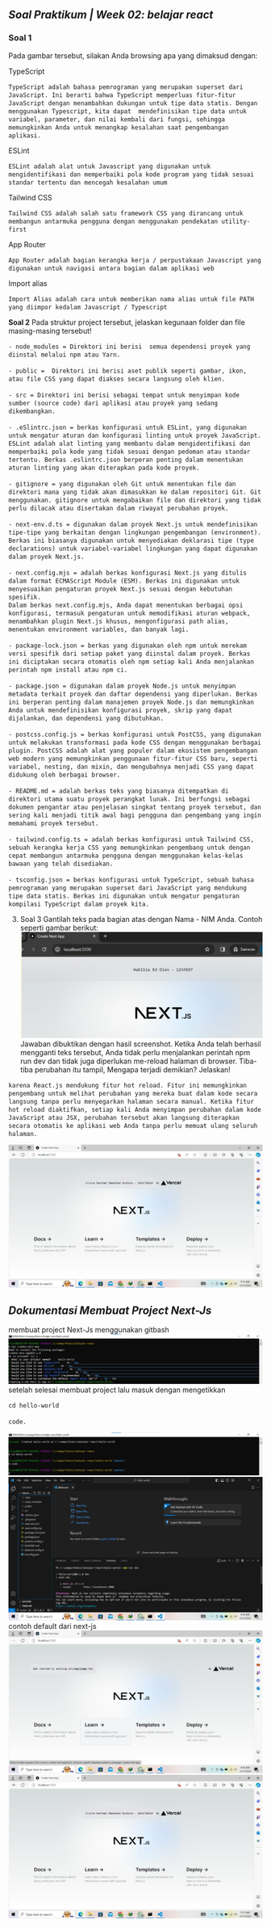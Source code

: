 ## ***Soal Praktikum | Week 02: belajar react***

### **Soal 1**
Pada gambar tersebut, silakan Anda browsing apa yang dimaksud dengan:

TypeScript
```
TypeScript adalah bahasa pemrograman yang merupakan superset dari JavaScript. Ini berarti bahwa TypeScript memperluas fitur-fitur JavaScript dengan menambahkan dukungan untuk tipe data statis. Dengan menggunakan Typescript, kita dapat  mendefinisikan tipe data untuk variabel, parameter, dan nilai kembali dari fungsi, sehingga memungkinkan Anda untuk menangkap kesalahan saat pengembangan aplikasi.
```
ESLint
```
ESLint adalah alat untuk Javascript yang digunakan untuk mengidentifikasi dan memperbaiki pola kode program yang tidak sesuai standar tertentu dan mencegah kesalahan umum
```

Tailwind CSS
```
Tailwind CSS adalah salah satu framework CSS yang dirancang untuk membangun antarmuka pengguna dengan menggunakan pendekatan utility-first
```
App Router
```
App Router adalah bagian kerangka kerja / perpustakaan Javascript yang digunakan untuk navigasi antara bagian dalam aplikasi web
```
Import alias
```
Import Alias adalah cara untuk memberikan nama alias untuk file PATH yang diimpor kedalam Javascript / Typescript
```

**Soal 2**
Pada struktur project tersebut, jelaskan kegunaan folder dan file masing-masing tersebut!
```
- node_modules = Direktori ini berisi  semua dependensi proyek yang diinstal melalui npm atau Yarn.

- public =  Direktori ini berisi aset publik seperti gambar, ikon, atau file CSS yang dapat diakses secara langsung oleh klien.

- src = Direktori ini berisi sebagai tempat untuk menyimpan kode sumber (source code) dari aplikasi atau proyek yang sedang dikembangkan.

- .eSlintrc.json = berkas konfigurasi untuk ESLint, yang digunakan untuk mengatur aturan dan konfigurasi linting untuk proyek JavaScript. ESLint adalah alat linting yang membantu dalam mengidentifikasi dan memperbaiki pola kode yang tidak sesuai dengan pedoman atau standar tertentu. Berkas .eslintrc.json berperan penting dalam menentukan aturan linting yang akan diterapkan pada kode proyek.

- gitignore = yang digunakan oleh Git untuk menentukan file dan direktori mana yang tidak akan dimasukkan ke dalam repositori Git. Git menggunakan. gitignore untuk mengabaikan file dan direktori yang tidak perlu dilacak atau disertakan dalam riwayat perubahan proyek.

- next-env.d.ts = digunakan dalam proyek Next.js untuk mendefinisikan tipe-tipe yang berkaitan dengan lingkungan pengembangan (environment). Berkas ini biasanya digunakan untuk menyediakan deklarasi tipe (type declarations) untuk variabel-variabel lingkungan yang dapat digunakan dalam proyek Next.js.

- next.config.mjs = adalah berkas konfigurasi Next.js yang ditulis dalam format ECMAScript Module (ESM). Berkas ini digunakan untuk menyesuaikan pengaturan proyek Next.js sesuai dengan kebutuhan spesifik.
Dalam berkas next.config.mjs, Anda dapat menentukan berbagai opsi konfigurasi, termasuk pengaturan untuk memodifikasi aturan webpack, menambahkan plugin Next.js khusus, mengonfigurasi path alias, menentukan environment variables, dan banyak lagi.

- package-lock.json = berkas yang digunakan oleh npm untuk merekam versi spesifik dari setiap paket yang diinstal dalam proyek. Berkas ini diciptakan secara otomatis oleh npm setiap kali Anda menjalankan perintah npm install atau npm ci.

- package.json = digunakan dalam proyek Node.js untuk menyimpan metadata terkait proyek dan daftar dependensi yang diperlukan. Berkas ini berperan penting dalam manajemen proyek Node.js dan memungkinkan Anda untuk mendefinisikan konfigurasi proyek, skrip yang dapat dijalankan, dan dependensi yang dibutuhkan.

- postcss.config.js = berkas konfigurasi untuk PostCSS, yang digunakan untuk melakukan transformasi pada kode CSS dengan menggunakan berbagai plugin. PostCSS adalah alat yang populer dalam ekosistem pengembangan web modern yang memungkinkan penggunaan fitur-fitur CSS baru, seperti variabel, nesting, dan mixin, dan mengubahnya menjadi CSS yang dapat didukung oleh berbagai browser.

- README.md = adalah berkas teks yang biasanya ditempatkan di direktori utama suatu proyek perangkat lunak. Ini berfungsi sebagai dokumen pengantar atau penjelasan singkat tentang proyek tersebut, dan sering kali menjadi titik awal bagi pengguna dan pengembang yang ingin memahami proyek tersebut.

- tailwind.config.ts = adalah berkas konfigurasi untuk Tailwind CSS, sebuah kerangka kerja CSS yang memungkinkan pengembang untuk dengan cepat membangun antarmuka pengguna dengan menggunakan kelas-kelas bawaan yang telah disediakan.

- tsconfig.json = berkas konfigurasi untuk TypeScript, sebuah bahasa pemrograman yang merupakan superset dari JavaScript yang mendukung tipe data statis. Berkas ini digunakan untuk mengatur pengaturan kompilasi TypeScript dalam proyek kita.
```
3. Soal 3
Gantilah teks pada bagian atas dengan Nama - NIM Anda. Contoh seperti gambar berikut:
![Alt text](doc/5.jpg)
Jawaban dibuktikan dengan hasil screenshot.
Ketika Anda telah berhasil mengganti teks tersebut, Anda tidak perlu menjalankan perintah npm run dev dan tidak juga diperlukan me-reload halaman di browser. Tiba-tiba perubahan itu tampil, Mengapa terjadi demikian? Jelaskan!
```
karena React.js mendukung fitur hot reload. Fitur ini memungkinkan pengembang untuk melihat perubahan yang mereka buat dalam kode secara langsung tanpa perlu menyegarkan halaman secara manual. Ketika fitur hot reload diaktifkan, setiap kali Anda menyimpan perubahan dalam kode JavaScript atau JSX, perubahan tersebut akan langsung diterapkan secara otomatis ke aplikasi web Anda tanpa perlu memuat ulang seluruh halaman.
``` 

![Alt text](doc/4.jpg)
##

## ***Dokumentasi Membuat Project Next-Js***
membuat project Next-Js menggunakan gitbash
![Alt text](doc/1.jpg)
setelah selesai membuat project lalu masuk dengan mengetikkan
```
cd hello-world

code.
```
![Alt text](doc/2.jpg)
![Alt text](doc/2-1.jpg)
contoh default dari next-js 
![Alt text](doc/3.jpg)
![Alt text](doc/4.jpg)




